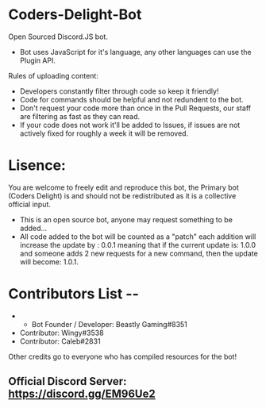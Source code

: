# Coders-Delight-Bot
Open Sourced Discord.JS bot.
* Bot uses JavaScript for it's language, any other languages can use the Plugin API.

Rules of uploading content:
- Developers constantly filter through code so keep it friendly!
- Code for commands should be helpful and not redundent to the bot.
- Don't request your code more than once in the Pull Requests, our staff are filtering as fast as they can read.
- If your code does not work it'll be added to Issues, if issues are not actively fixed for roughly a week it will be removed.


# Lisence:
You are welcome to freely edit and reproduce this bot, the Primary bot (Coders Delight) is and should not be redistributed as it is a collective official input.
* This is an open source bot, anyone may request something to be added...
* All code added to the bot will be counted as a "patch" each addition will increase the update by : 0.0.1 meaning that if the current update is: 1.0.0 and someone adds 2 new requests for a new command, then the update will become: 1.0.1.

# Contributors List --
* * Bot Founder / Developer: Beastly Gaming#8351
* Contributor: Wingy#3538
* Contributor: Caleb#2831


Other credits go to everyone who has compiled resources for the bot!

## Official Discord Server: https://discord.gg/EM96Ue2
